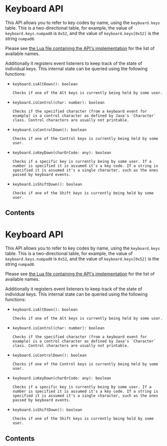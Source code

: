 # Keyboard API

This API allows you to refer to key codes by name, using the
`keyboard.keys` table. This is a two-directional table, for example,
the value of `keyboard.keys.numpad0` is `0x52`, and the value of
`keyboard.keys[0x52]` is the string `numpad0`.

Please see [the Lua file containing the API's
implementation](<https://github.com/MightyPirates/OpenComputers/blob/master-MC1.7.10/src/main/resources/assets/opencomputers/loot/openos/lib/keyboard.lua>)
for the list of available names.

Additionally it registers event listeners to keep track of the state of
individual keys. This internal state can be queried using the following
functions:

- `keyboard.isAltDown(): boolean`

      Checks if one of the Alt keys is currently being held by some user.

- `keyboard.isControl(char: number): boolean`

      Checks if the specified character (from a keyboard event for
      example) is a control character as defined by Java's `Character`
      class. Control characters are usually not printable.

- `keyboard.isControlDown(): boolean`

      Checks if one of the Control keys is currently being held by some
      user.

- `keyboard.isKeyDown(charOrCode: any): boolean`

      Checks if a specific key is currently being by some user. If a
      number is specified it is assumed it's a key code. If a string is
      specified it is assumed it's a single character, such as the ones
      passed by keyboard events.

- `keyboard.isShiftDown(): boolean`

      Checks if one of the Shift keys is currently being held by some
      user.

## Contents

# Keyboard API

This API allows you to refer to key codes by name, using the
`keyboard.keys` table. This is a two-directional table, for example,
the value of `keyboard.keys.numpad0` is `0x52`, and the value of
`keyboard.keys[0x52]` is the string `numpad0`.

Please see [the Lua file containing the API's
implementation](<https://github.com/MightyPirates/OpenComputers/blob/master-MC1.7.10/src/main/resources/assets/opencomputers/loot/openos/lib/keyboard.lua>)
for the list of available names.

Additionally it registers event listeners to keep track of the state of
individual keys. This internal state can be queried using the following
functions:

- `keyboard.isAltDown(): boolean`

      Checks if one of the Alt keys is currently being held by some user.

- `keyboard.isControl(char: number): boolean`

      Checks if the specified character (from a keyboard event for
      example) is a control character as defined by Java's `Character`
      class. Control characters are usually not printable.

- `keyboard.isControlDown(): boolean`

      Checks if one of the Control keys is currently being held by some
      user.

- `keyboard.isKeyDown(charOrCode: any): boolean`

      Checks if a specific key is currently being by some user. If a
      number is specified it is assumed it's a key code. If a string is
      specified it is assumed it's a single character, such as the ones
      passed by keyboard events.

- `keyboard.isShiftDown(): boolean`

      Checks if one of the Shift keys is currently being held by some
      user.

## Contents
